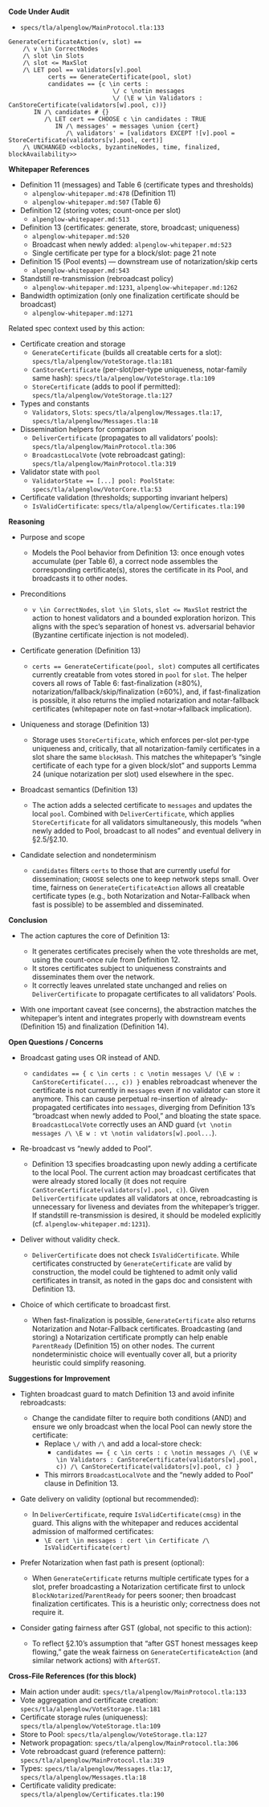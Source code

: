 **Code Under Audit**

- `specs/tla/alpenglow/MainProtocol.tla:133`

```
GenerateCertificateAction(v, slot) ==
    /\ v \in CorrectNodes
    /\ slot \in Slots
    /\ slot <= MaxSlot
    /\ LET pool == validators[v].pool
           certs == GenerateCertificate(pool, slot)
           candidates == {c \in certs :
                             \/ c \notin messages
                             \/ (\E w \in Validators : CanStoreCertificate(validators[w].pool, c))}
       IN /\ candidates # {}
          /\ LET cert == CHOOSE c \in candidates : TRUE
             IN /\ messages' = messages \union {cert}
                /\ validators' = [validators EXCEPT ![v].pool = StoreCertificate(validators[v].pool, cert)]
    /\ UNCHANGED <<blocks, byzantineNodes, time, finalized, blockAvailability>>
```

**Whitepaper References**

- Definition 11 (messages) and Table 6 (certificate types and thresholds)
  - `alpenglow-whitepaper.md:478` (Definition 11)
  - `alpenglow-whitepaper.md:507` (Table 6)
- Definition 12 (storing votes; count-once per slot)
  - `alpenglow-whitepaper.md:513`
- Definition 13 (certificates: generate, store, broadcast; uniqueness)
  - `alpenglow-whitepaper.md:520`
  - Broadcast when newly added: `alpenglow-whitepaper.md:523`
  - Single certificate per type for a block/slot: page 21 note
- Definition 15 (Pool events) — downstream use of notarization/skip certs
  - `alpenglow-whitepaper.md:543`
- Standstill re-transmission (rebroadcast policy)
  - `alpenglow-whitepaper.md:1231`, `alpenglow-whitepaper.md:1262`
- Bandwidth optimization (only one finalization certificate should be broadcast)
  - `alpenglow-whitepaper.md:1271`

Related spec context used by this action:

- Certificate creation and storage
  - `GenerateCertificate` (builds all creatable certs for a slot): `specs/tla/alpenglow/VoteStorage.tla:181`
  - `CanStoreCertificate` (per-slot/per-type uniqueness, notar-family same hash): `specs/tla/alpenglow/VoteStorage.tla:109`
  - `StoreCertificate` (adds to pool if permitted): `specs/tla/alpenglow/VoteStorage.tla:127`
- Types and constants
  - `Validators`, `Slots`: `specs/tla/alpenglow/Messages.tla:17`, `specs/tla/alpenglow/Messages.tla:18`
- Dissemination helpers for comparison
  - `DeliverCertificate` (propagates to all validators’ pools): `specs/tla/alpenglow/MainProtocol.tla:306`
  - `BroadcastLocalVote` (vote rebroadcast gating): `specs/tla/alpenglow/MainProtocol.tla:319`
- Validator state with `pool`
  - `ValidatorState == [...] pool: PoolState`: `specs/tla/alpenglow/VotorCore.tla:53`
- Certificate validation (thresholds; supporting invariant helpers)
  - `IsValidCertificate`: `specs/tla/alpenglow/Certificates.tla:190`

**Reasoning**

- Purpose and scope
  - Models the Pool behavior from Definition 13: once enough votes accumulate (per Table 6), a correct node assembles the corresponding certificate(s), stores the certificate in its Pool, and broadcasts it to other nodes.

- Preconditions
  - `v \in CorrectNodes`, `slot \in Slots`, `slot <= MaxSlot` restrict the action to honest validators and a bounded exploration horizon. This aligns with the spec’s separation of honest vs. adversarial behavior (Byzantine certificate injection is not modeled).

- Certificate generation (Definition 13)
  - `certs == GenerateCertificate(pool, slot)` computes all certificates currently creatable from votes stored in `pool` for `slot`. The helper covers all rows of Table 6: fast-finalization (≥80%), notarization/fallback/skip/finalization (≥60%), and, if fast-finalization is possible, it also returns the implied notarization and notar-fallback certificates (whitepaper note on fast→notar→fallback implication).

- Uniqueness and storage (Definition 13)
  - Storage uses `StoreCertificate`, which enforces per-slot per-type uniqueness and, critically, that all notarization-family certificates in a slot share the same `blockHash`. This matches the whitepaper’s “single certificate of each type for a given block/slot” and supports Lemma 24 (unique notarization per slot) used elsewhere in the spec.

- Broadcast semantics (Definition 13)
  - The action adds a selected certificate to `messages` and updates the local `pool`. Combined with `DeliverCertificate`, which applies `StoreCertificate` for all validators simultaneously, this models “when newly added to Pool, broadcast to all nodes” and eventual delivery in §2.5/§2.10.

- Candidate selection and nondeterminism
  - `candidates` filters `certs` to those that are currently useful for dissemination; `CHOOSE` selects one to keep network steps small. Over time, fairness on `GenerateCertificateAction` allows all creatable certificate types (e.g., both Notarization and Notar-Fallback when fast is possible) to be assembled and disseminated.

**Conclusion**

- The action captures the core of Definition 13:
  - It generates certificates precisely when the vote thresholds are met, using the count-once rule from Definition 12.
  - It stores certificates subject to uniqueness constraints and disseminates them over the network.
  - It correctly leaves unrelated state unchanged and relies on `DeliverCertificate` to propagate certificates to all validators’ Pools.

- With one important caveat (see concerns), the abstraction matches the whitepaper’s intent and integrates properly with downstream events (Definition 15) and finalization (Definition 14).

**Open Questions / Concerns**

- Broadcast gating uses OR instead of AND.
  - `candidates == { c \in certs : c \notin messages \/ (\E w : CanStoreCertificate(..., c)) }` enables rebroadcast whenever the certificate is not currently in `messages` even if no validator can store it anymore. This can cause perpetual re-insertion of already-propagated certificates into `messages`, diverging from Definition 13’s “broadcast when newly added to Pool,” and bloating the state space. `BroadcastLocalVote` correctly uses an AND guard (`vt \notin messages /\ \E w : vt \notin validators[w].pool...`).

- Re-broadcast vs “newly added to Pool”.
  - Definition 13 specifies broadcasting upon newly adding a certificate to the local Pool. The current action may broadcast certificates that were already stored locally (it does not require `CanStoreCertificate(validators[v].pool, c)`). Given `DeliverCertificate` updates all validators at once, rebroadcasting is unnecessary for liveness and deviates from the whitepaper’s trigger. If standstill re-transmission is desired, it should be modeled explicitly (cf. `alpenglow-whitepaper.md:1231`).

- Deliver without validity check.
  - `DeliverCertificate` does not check `IsValidCertificate`. While certificates constructed by `GenerateCertificate` are valid by construction, the model could be tightened to admit only valid certificates in transit, as noted in the gaps doc and consistent with Definition 13.

- Choice of which certificate to broadcast first.
  - When fast-finalization is possible, `GenerateCertificate` also returns Notarization and Notar-Fallback certificates. Broadcasting (and storing) a Notarization certificate promptly can help enable `ParentReady` (Definition 15) on other nodes. The current nondeterministic choice will eventually cover all, but a priority heuristic could simplify reasoning.

**Suggestions for Improvement**

- Tighten broadcast guard to match Definition 13 and avoid infinite rebroadcasts:
  - Change the candidate filter to require both conditions (AND) and ensure we only broadcast when the local Pool can newly store the certificate:
    - Replace `\/` with `/\` and add a local-store check:
      - `candidates == { c \in certs : c \notin messages /\ (\E w \in Validators : CanStoreCertificate(validators[w].pool, c)) /\ CanStoreCertificate(validators[v].pool, c) }`
    - This mirrors `BroadcastLocalVote` and the “newly added to Pool” clause in Definition 13.

- Gate delivery on validity (optional but recommended):
  - In `DeliverCertificate`, require `IsValidCertificate(cmsg)` in the guard. This aligns with the whitepaper and reduces accidental admission of malformed certificates:
    - `\E cert \in messages : cert \in Certificate /\ IsValidCertificate(cert)`

- Prefer Notarization when fast path is present (optional):
  - When `GenerateCertificate` returns multiple certificate types for a slot, prefer broadcasting a Notarization certificate first to unlock `BlockNotarized`/`ParentReady` for peers sooner; then broadcast finalization certificates. This is a heuristic only; correctness does not require it.

- Consider gating fairness after GST (global, not specific to this action):
  - To reflect §2.10’s assumption that “after GST honest messages keep flowing,” gate the weak fairness on `GenerateCertificateAction` (and similar network actions) with `AfterGST`.

**Cross-File References (for this block)**

- Main action under audit: `specs/tla/alpenglow/MainProtocol.tla:133`
- Vote aggregation and certificate creation: `specs/tla/alpenglow/VoteStorage.tla:181`
- Certificate storage rules (uniqueness): `specs/tla/alpenglow/VoteStorage.tla:109`
- Store to Pool: `specs/tla/alpenglow/VoteStorage.tla:127`
- Network propagation: `specs/tla/alpenglow/MainProtocol.tla:306`
- Vote rebroadcast guard (reference pattern): `specs/tla/alpenglow/MainProtocol.tla:319`
- Types: `specs/tla/alpenglow/Messages.tla:17`, `specs/tla/alpenglow/Messages.tla:18`
- Certificate validity predicate: `specs/tla/alpenglow/Certificates.tla:190`

